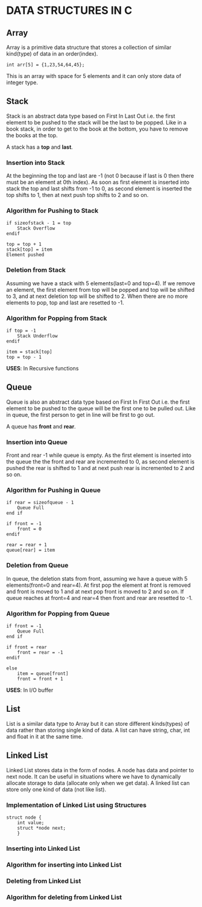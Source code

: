 # DATA STRUCTURES IN C  

## Array
Array is a primitive data structure that stores a collection of similar kind(type) of data in an order(index).  

```int arr[5] = {1,23,54,64,45};```  

This is an array with space for 5 elements and it can only store data of integer type.  

## Stack  
Stack is an abstract data type based on First In Last Out i.e. the first element to be pushed to the stack will be the last to be popped. Like in a book stack, in order to get to the book at the bottom, you have to remove the books at the top.

A stack has a **top** and **last**. 

### Insertion into Stack
At the beginning the top and last are -1 (not 0 because if last is 0 then there must be an element at 0th index). As soon as first element is inserted into stack the top and last shifts from -1 to 0, as second element is inserted the top shifts to 1, then at next push top shifts to 2 and so on.  

### Algorithm for Pushing to Stack
```
if sizeofstack - 1 = top   
    Stack Overflow      
endif 

top = top + 1            
stack[top] = item        
Element pushed           
```      

### Deletion from Stack  
Assuming we have a stack with 5 elements(last=0 and top=4). If we remove an element, the first element from top will be popped and top will be shifted to 3, and at next deletion top will be shifted to 2. When there are no more elements to pop, top and last are resetted to -1.  

### Algorithm for Popping from Stack  
```
if top = -1 
    Stack Underflow      
endif 

item = stack[top]
top = top - 1                    
```      

**USES**: In Recursive functions  

## Queue  
Queue is also an abstract data type based on First In First Out i.e. the first element to be pushed to the queue will be the first one to be pulled out. Like in queue, the first person to get  in line will be first to go out.  

A queue has **front** and **rear**.

### Insertion into Queue  
Front and rear -1 while queue is empty. As the first element is inserted into the queue the the front and rear are incremented to 0, as second element is pushed the rear is shifted to 1 and at next push rear is incremented to 2 and so on.

### Algorithm for Pushing in Queue
```
if rear = sizeofqueue - 1
    Queue Full
end if

if front = -1
    front = 0 
endif

rear = rear + 1
queue[rear] = item
```  

### Deletion from Queue  
In queue, the deletion stats from front, assuming we have a queue with 5 elements(front=0 and rear=4). At first pop the element at front is removed and front is moved to 1 and at next pop front is moved to 2 and so on. If queue reaches at front=4 and rear=4 then front and rear are resetted to -1.

### Algorithm for Popping from Queue
```
if front = -1
    Queue Full
end if

if front = rear
    front = rear = -1
endif

else
    item = queue[front]
    front = front + 1
```  

**USES**: In I/O buffer

## List  
List is a similar data type to Array but it can store different kinds(types) of data rather than storing single kind of data. A list can have string, char, int and float in it at the same time.  

## Linked List  
Linked List stores data in the form of nodes. A node has data and pointer to next node. It can be useful in situations where we have to dynamically allocate storage to data (allocate only when we get data). A linked list can store only one kind of data (not like list).

### Implementation of Linked List using Structures
```
struct node {
    int value;
    struct *node next;
    }
```  

### Inserting into Linked List
### Algorithm for inserting into Linked List
### Deleting from Linked List
### Algorithm for deleting from Linked List
